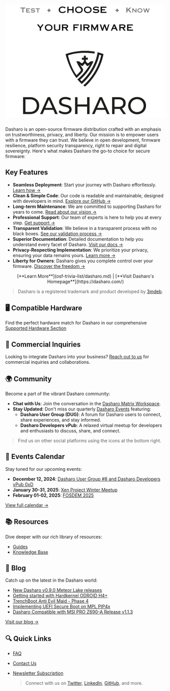 # ![Dasharo Logo](images/logo/logo-bar.png)

Dasharo is an open-source firmware distribution crafted with an emphasis on
trustworthiness, privacy, and liberty. Our mission is to empower users with a
firmware they can trust. We believe in open development, firmware
resilience, platform security transparency, right to repair and digital
sovereignty. Here's what makes Dasharo the go-to choice for secure
firmware:

## Key Features

- **Seamless Deployment**: Start your journey with Dasharo effortlessly. [Learn
  how
  →](dasharo-tools-suite/documentation.md#dasharo-zero-touch-initial-deployment)
- **Clean & Simple Code**: Our code is readable and maintainable, designed with
  developers in mind. [Explore our GitHub →](https://github.com/dasharo)
- **Long-term Maintenance**: We are committed to supporting Dasharo for years
  to come. [Read about our vision
  →](osf-trivia-list/dasharo.md#dasharo-long-term-maintenance)
- **Professional Support**: Our team of experts is here to help you at every
  step. [Get support →](osf-trivia-list/dasharo.md#dasharo-professional-support)
- **Transparent Validation**: We believe in a transparent process with no black
  boxes. [See our validation process
  →](https://blog.3mdeb.com/tags/validation/)
- **Superior Documentation**: Detailed documentation to help you understand
  every facet of Dasharo. [Visit our docs →](dasharo-menu-docs/overview.md)
- **Privacy-Respecting Implementation**: We prioritize your privacy, ensuring
  your data remains yours. [Learn more →](osf-trivia-list/dasharo.md#future-work)
- **Liberty for Owners**: Dasharo gives you complete control over your
  firmware. [Discover the freedom →](osf-trivia-list/dasharo.md#future-work)

<center>
[**Learn More**](osf-trivia-list/dasharo.md) | [**Visit Dasharo's
Homepage**](https://dasharo.com/)
</center>

> Dasharo is a registered trademark and product developed by
> [3mdeb](https://3mdeb.com).

## 🖥️ Compatible Hardware

Find the perfect hardware match for Dasharo in our comprehensive [Supported
Hardware Section](variants/overview.md)

## 💼 Commercial Inquiries

Looking to integrate Dasharo into your business? [Reach out to
us](https://www.dasharo.com/pages/contact/) for commercial inquiries and
collaborations.

## 🌍 Community

Become a part of the vibrant Dasharo community:

- **Chat with Us**: Join the conversation in the [Dasharo Matrix
  Workspace](https://matrix.to/#dasharo:matrix.org).
- **Stay Updated**: Don't miss our quarterly [Dasharo
  Events](https://vpub.dasharo.com/) featuring:
    + **Dasharo User Group (DUG)**: A forum for Dasharo users to connect, share
      experiences, and stay informed.
    + **Dasharo Developers vPub**: A relaxed virtual meetup for developers and
      enthusiasts to discuss, share, and connect.

> Find us on other social platforms using the icons at the bottom right.

<!--

## 📢 Testimonials

Hear from our satisfied users and clients:

> "Dasharo provided us with the secure firmware solution we were looking for."
> - **Client A**
> "An open-source firmware that truly respects user freedom." - **User B**

[Share your testimonial →](#)

-->

## 📅 Events Calendar

Stay tuned for our upcoming events:

- **December 12, 2024**: [Dasharo User Group #8 and Dasharo Developers vPub
  0xD](https://vpub.dasharo.com/e/15/dasharo-user-group-8)
- **January 30-31, 2025**: [Xen Project Winter Meetup](https://campaign.vates.tech/xen-project-winter-meetup)
- **February 01-02, 2025**: [FOSDEM 2025](https://fosdem.org/2025/)

[View full calendar →](https://vpub.dasharo.com)

## 📚 Resources

Dive deeper with our rich library of resources:

- [Guides](guides/logo-customization.md)
- [Knowledge Base](glossary.md)

## 📰 Blog

Catch up on the latest in the Dasharo world:

- [New Dasharo v0.9.0 Meteor Lake releases](https://blog.3mdeb.com/2024/2024-08-07-new-mtl-releases/)
- [Getting started with Hardkernel ODROID H4+](https://blog.3mdeb.com/2024/2024-07-25-odroid-h4-getting-started/)
- [TrenchBoot Anti Evil Maid - Phase 4](https://blog.3mdeb.com/2024/2024-04-11-aem_phase4/)
- [Implementing UEFI Secure Boot on MPL PIP4x](https://blog.3mdeb.com/2024/2024-04-18-uefi-sb-implementation-mpl/)
- [Dasharo Compatible with MSI PRO Z690-A Release v1.1.3](https://blog.3mdeb.com/2024/2024-02-13-msi_z690-a_v1.1.3_release/)

[Visit our blog →](https://blog.3mdeb.com)

## 🔍 Quick Links

- [FAQ](osf-trivia-list/introduction.md)
- [Contact Us](https://www.dasharo.com/pages/contact/)
- [Newsletter Subscription](https://www.dasharo.com/#newsletter)

  > Connect with us on [Twitter](https://twitter.com/dasharo_com),
  > [LinkedIn](https://www.linkedin.com/company/10157825),
  > [GitHub](https://github.com/dasharo), and more.
